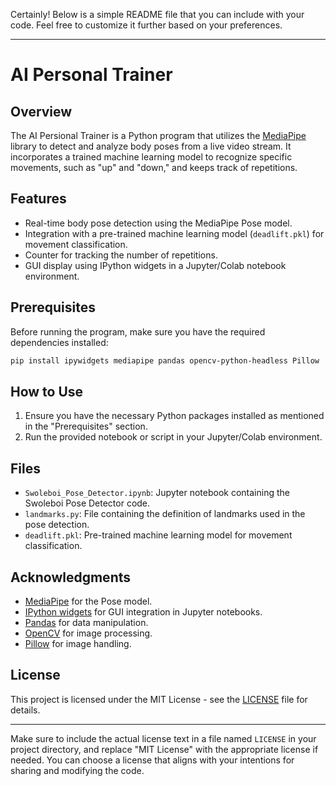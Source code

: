 Certainly! Below is a simple README file that you can include with your code. Feel free to customize it further based on your preferences.

---

# AI Personal Trainer

## Overview
The AI Persional Trainer is a Python program that utilizes the [MediaPipe](https://mediapipe.dev/) library to detect and analyze body poses from a live video stream. It incorporates a trained machine learning model to recognize specific movements, such as "up" and "down," and keeps track of repetitions.

## Features
- Real-time body pose detection using the MediaPipe Pose model.
- Integration with a pre-trained machine learning model (`deadlift.pkl`) for movement classification.
- Counter for tracking the number of repetitions.
- GUI display using IPython widgets in a Jupyter/Colab notebook environment.

## Prerequisites
Before running the program, make sure you have the required dependencies installed:
```bash
pip install ipywidgets mediapipe pandas opencv-python-headless Pillow
```

## How to Use
1. Ensure you have the necessary Python packages installed as mentioned in the "Prerequisites" section.
2. Run the provided notebook or script in your Jupyter/Colab environment.

## Files
- `Swoleboi_Pose_Detector.ipynb`: Jupyter notebook containing the Swoleboi Pose Detector code.
- `landmarks.py`: File containing the definition of landmarks used in the pose detection.
- `deadlift.pkl`: Pre-trained machine learning model for movement classification.

## Acknowledgments
- [MediaPipe](https://mediapipe.dev/) for the Pose model.
- [IPython widgets](https://ipywidgets.readthedocs.io/) for GUI integration in Jupyter notebooks.
- [Pandas](https://pandas.pydata.org/) for data manipulation.
- [OpenCV](https://opencv.org/) for image processing.
- [Pillow](https://pillow.readthedocs.io/) for image handling.

## License
This project is licensed under the MIT License - see the [LICENSE](LICENSE) file for details.

---

Make sure to include the actual license text in a file named `LICENSE` in your project directory, and replace "MIT License" with the appropriate license if needed. You can choose a license that aligns with your intentions for sharing and modifying the code.
